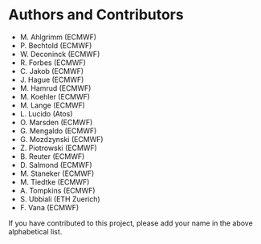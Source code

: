# Authors and Contributors

- M. Ahlgrimm (ECMWF)
- P. Bechtold (ECMWF)
- W. Deconinck (ECMWF)
- R. Forbes (ECMWF)
- C. Jakob (ECMWF)
- J. Hague (ECMWF)
- M. Hamrud (ECMWF)
- M. Koehler (ECMWF)
- M. Lange (ECMWF)
- L. Lucido (Atos)
- O. Marsden (ECMWF)
- G. Mengaldo (ECMWF)
- G. Mozdzynski (ECMWF)
- Z. Piotrowski (ECMWF)
- B. Reuter (ECMWF)
- D. Salmond (ECMWF)
- M. Staneker (ECMWF)
- M. Tiedtke (ECMWF)
- A. Tompkins (ECMWF)
- S. Ubbiali (ETH Zuerich)
- F. Vana (ECMWF)

If you have contributed to this project,
please add your name in the above alphabetical list.
